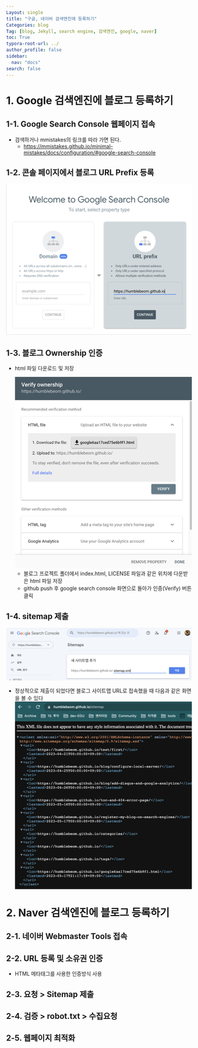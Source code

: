 ```yaml
---
Layout: single
title: "구글, 네이버 검색엔진에 등록하기"
Categories: blog
Tag: [blog, Jekyll, search engine, 검색엔진, google, naver]
toc: True
typora-root-url: ../
author_profile: false
sidebar:
  nav: "docs"
search: false
---
```


# 1. Google 검색엔진에 블로그 등록하기

## 1-1. Google Search Console 웹페이지 접속

- 검색하거나 mmistakes의 링크를 따라 가면 된다.
  - https://mmistakes.github.io/minimal-mistakes/docs/configuration/#google-search-console

## 1-2. 콘솔 페이지에서 블로그 URL Prefix 등록

<img src="/images/2023-05-17-register-my-blog-on-search-engines/google-search-console.png" alt="google-search-console" style="zoom: 50%;" />

## 1-3. 블로그 Ownership 인증

- html 파일 다운로드 및 저장

  <img src="/images/2023-05-17-register-my-blog-on-search-engines/verify-ownership.png" alt="verify-ownership" style="zoom:67%;" />

  - 블로그 프로젝트 폴더에서 index.html, LICENSE 파일과 같은 위치에 다운받은 html 파일 저장
  - github push 후 google search console 화면으로 돌아가 인증(Verify) 버튼 클릭

## 1-4. sitemap 제출

![submit-sitemap](/images/2023-05-17-register-my-blog-on-search-engines/submit-sitemap.png)

- 정상적으로 제출이 되었다면 블로그 사이트맵 URL로 접속했을 때 다음과 같은 화면을 볼 수 있다<img src="/images/2023-05-17-register-my-blog-on-search-engines/sitemap.png" alt="sitemap" style="zoom: 50%;" />

# 2. Naver 검색엔진에 블로그 등록하기

## 2-1. 네이버 Webmaster Tools 접속

## 2-2. URL 등록 및 소유권 인증

- HTML 메타태그를 사용한 인증방식 사용

## 2-3. 요청 > Sitemap 제출

## 2-4. 검증 > robot.txt > 수집요청

## 2-5. 웹페이지 최적화
